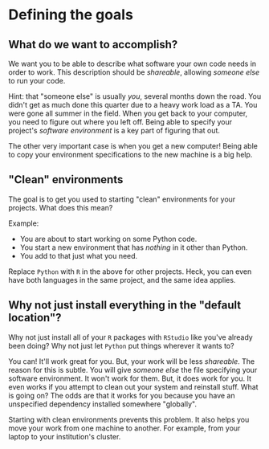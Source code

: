 # Defining the goals

## What do we want to accomplish?

We want you to be able to describe what software your own code needs in order to work.
This description should be *shareable*, allowing *someone else* to run your code.

Hint: that "someone else" is usually *you*, several months down the road.
You didn't get as much done this quarter due to a heavy work load as a TA.
You were gone all summer in the field.
When you get back to your computer, you need to figure out where you left off.
Being able to specify your project's *software environment* is a key part of figuring that out.

The other very important case is when you get a new computer!
Being able to copy your environment specifications to the new machine is a big help.

## "Clean" environments

The goal is to get you used to starting "clean" environments for your projects.
What does this mean?

Example:

* You are about to start working on some Python code.
* You start a new environment that has *nothing* in it other than Python.
* You add to that just what you need.

Replace `Python` with `R` in the above for other projects.
Heck, you can even have both languages in the same project, and the same idea applies.

## Why not just install everything in the "default location"?

Why not just install all of your `R` packages with `RStudio` like you've already been doing?
Why not just let `Python` put things wherever it wants to?

You can!
It'll work great for you.
But, your work will be less *shareable*.
The reason for this is subtle.
You will give *someone else* the file specifying your software environment.
It won't work for them.
But, it does work for you.
It even works if you attempt to clean out your system and reinstall stuff.
What is going on?
The odds are that it works for you because you have an unspecified dependency installed somewhere "globally".

Starting with clean environments prevents this problem.
It also helps you move your work from one machine to another.
For example, from your laptop to your institution's cluster.

